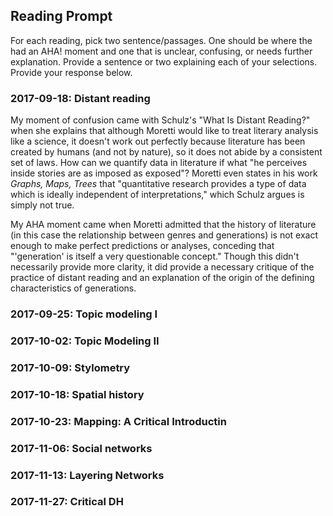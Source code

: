 ## Reading Prompt

For each reading, pick two sentence/passages. One should be where the had an AHA! moment and one that is unclear, confusing, or needs further explanation. Provide a sentence or two explaining each of your selections.  Provide your response below.

 

### 2017-09-18: Distant reading
My moment of confusion came with Schulz's "What Is Distant Reading?" when she explains that although Moretti would like to treat literary analysis like a science, it doesn't work out perfectly because literature has been created by humans (and not by nature), so it does not abide by a consistent set of laws. How can we quantify data in literature if what "he perceives inside stories are as imposed as exposed"? Moretti even states in his work *Graphs, Maps, Trees* that "quantitative research provides a type of data which is ideally independent of interpretations," which Schulz argues is simply not true.

My AHA moment came when Moretti admitted that the history of literature (in this case the relationship between genres and generations) is not exact enough to make perfect predictions or analyses, conceding that "'generation' is itself a very questionable concept." Though this didn't necessarily provide more clarity, it did provide a necessary critique of the practice of distant reading and an explanation of the origin of the defining characteristics of generations.

### 2017-09-25: Topic modeling I

### 2017-10-02: Topic Modeling II

### 2017-10-09: Stylometry

### 2017-10-18: Spatial history

### 2017-10-23: Mapping: A Critical Introductin

### 2017-11-06: Social networks

### 2017-11-13: Layering Networks

### 2017-11-27: Critical DH
